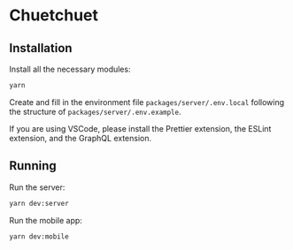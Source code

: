 # Chuetchuet

## Installation

Install all the necessary modules:
```sh
yarn
```
Create and fill in the environment file `packages/server/.env.local` following the structure of `packages/server/.env.example`.

If you are using VSCode, please install the Prettier extension, the ESLint extension, and the GraphQL extension.

## Running

Run the server:
```sh
yarn dev:server
```

Run the mobile app:
```sh
yarn dev:mobile
```